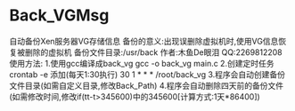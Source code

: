 # Back_VGMsg
自动备份Xen服务器VG存储信息
备份的意义:出现误删除虚拟机时,使用VG信息恢复被删除的虚拟机
备份文件目录:/usr/back
作者:木鱼De眼泪
QQ:2269812208
使用方法:
1.使用gcc编译成back_vg
gcc -o back_vg main.c
2.创建定时任务
crontab -e
添加(每天1:30执行)
30 1 * * * /root/back_vg
3.程序会自动创建备份文件目录(如需自定义目录,修改Back_Path)
4.程序会自动删除四天前的备份文件(如需修改时间,修改if(tt-t>345600)中的345600[计算方式:1天*86400])
